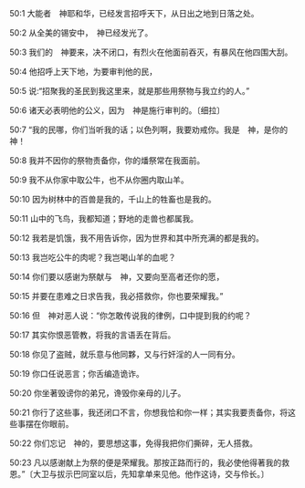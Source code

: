 <a id="1"></a>50:1  大能者　神耶和华，已经发言招呼天下，从日出之地到日落之处。  

<a id="2"></a>50:2  从全美的锡安中，　神已经发光了。  

<a id="3"></a>50:3  我们的　神要来，决不闭口，有烈火在他面前吞灭，有暴风在他四围大刮。  

<a id="4"></a>50:4  他招呼上天下地，为要审判他的民，  

<a id="5"></a>50:5  说:“招聚我的圣民到我这里来，就是那些用祭物与我立约的人。”  

<a id="6"></a>50:6  诸天必表明他的公义，因为　神是施行审判的。〔细拉〕  

<a id="7"></a>50:7  “我的民哪，你们当听我的话；以色列啊，我要劝戒你。我是　神，是你的　神！  

<a id="8"></a>50:8  我并不因你的祭物责备你，你的燔祭常在我面前。  

<a id="9"></a>50:9  我不从你家中取公牛，也不从你圈内取山羊。  

<a id="10"></a>50:10  因为树林中的百兽是我的，千山上的牲畜也是我的。  

<a id="11"></a>50:11  山中的飞鸟，我都知道；野地的走兽也都属我。  

<a id="12"></a>50:12  我若是饥饿，我不用告诉你，因为世界和其中所充满的都是我的。  

<a id="13"></a>50:13  我岂吃公牛的肉呢？我岂喝山羊的血呢？  

<a id="14"></a>50:14  你们要以感谢为祭献与　神，又要向至高者还你的愿，  

<a id="15"></a>50:15  并要在患难之日求告我，我必搭救你，你也要荣耀我。”  

<a id="16"></a>50:16  但　神对恶人说：“你怎敢传说我的律例，口中提到我的约呢？  

<a id="17"></a>50:17  其实你恨恶管教，将我的言语丢在背后。  

<a id="18"></a>50:18  你见了盗贼，就乐意与他同夥，又与行奸淫的人一同有分。  

<a id="19"></a>50:19  你口任说恶言；你舌编造诡诈。  

<a id="20"></a>50:20  你坐著毁谤你的弟兄，谗毁你亲母的儿子。  

<a id="21"></a>50:21  你行了这些事，我还闭口不言，你想我恰和你一样；其实我要责备你，将这些事摆在你眼前。  

<a id="22"></a>50:22  你们忘记　神的，要思想这事，免得我把你们撕碎，无人搭救。  

<a id="23"></a>50:23  凡以感谢献上为祭的便是荣耀我。那按正路而行的，我必使他得著我的救恩。”〔大卫与拔示巴同室以后，先知拿单来见他。他作这诗，交与伶长。〕  
